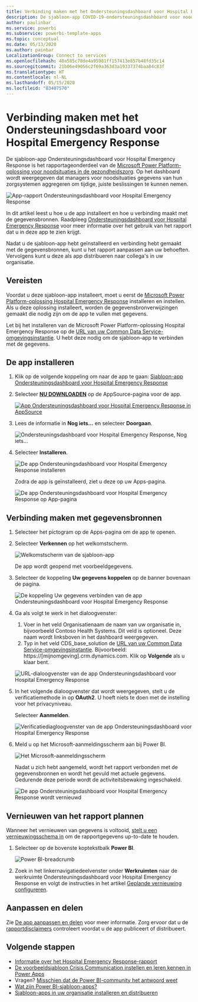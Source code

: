 ```yaml
---
title: Verbinding maken met het Ondersteuningsdashboard voor Hospital Emergency Response
description: De sjabloon-app COVID-19-ondersteuningsdashboard voor noodsituaties in de gezondheidszorg ophalen en installeren en verbinding maken met gegevens
author: paulinbar
ms.service: powerbi
ms.subservice: powerbi-template-apps
ms.topic: conceptual
ms.date: 05/13/2020
ms.author: painbar
LocalizationGroup: Connect to services
ms.openlocfilehash: 40a585c78de4a95981ff157413e857b48fd35c14
ms.sourcegitcommit: 21b06e49056c2f69a363d3a19337374baa84c83f
ms.translationtype: HT
ms.contentlocale: nl-NL
ms.lasthandoff: 05/15/2020
ms.locfileid: "83407570"
---
```

# <a name="connect-to-the-hospital-emergency-response-decision-support-dashboard"></a>Verbinding maken met het Ondersteuningsdashboard voor Hospital Emergency Response
De sjabloon-app Ondersteuningsdashboard voor Hospital Emergency Response is het rapportageonderdeel van de [Microsoft Power Platform-oplossing voor noodsituaties in de gezondheidszorg](https://powerapps.microsoft.com/blog/emergency-response-solution-a-microsoft-power-platform-solution-for-healthcare-emergency-response/). Op het dashboard wordt weergegeven dat managers voor noodsituaties gegevens van hun zorgsystemen aggregeren om tijdige, juiste beslissingen te kunnen nemen.

![App-rapport Ondersteuningsdashboard voor Hospital Emergency Response](media/service-connect-to-health-emergency-response/service-health-emergency-response-app-report.png)

In dit artikel leest u hoe u de app installeert en hoe u verbinding maakt met de gegevensbronnen. Raadpleeg [Ondersteuningsdashboard voor Hospital Emergency Response](https://docs.microsoft.com/powerapps/sample-apps/emergency-response/deploy-configure#view-the-power-bi-dashboard) voor meer informatie over het gebruik van het rapport dat u in deze app te zien krijgt.

Nadat u de sjabloon-app hebt geïnstalleerd en verbinding hebt gemaakt met de gegevensbronnen, kunt u het rapport aanpassen aan uw behoeften. Vervolgens kunt u deze als app distribueren naar collega's in uw organisatie.

## <a name="prerequisites"></a>Vereisten

Voordat u deze sjabloon-app installeert, moet u eerst de [Microsoft Power Platform-oplossing Hospital Emergency Response](https://docs.microsoft.com/powerapps/sample-apps/emergency-response/deploy-configure) installeren en instellen. Als u deze oplossing installeert, worden de gegevensbronverwijzingen gemaakt die nodig zijn om de app te vullen met gegevens.

Let bij het installeren van de Microsoft Power Platform-oplossing Hospital Emergency Response op de [URL van uw Common Data Service-omgevingsinstantie](https://docs.microsoft.com/powerapps/sample-apps/emergency-response/deploy-configure#publish-the-power-bi-dashboard). U hebt deze nodig om de sjabloon-app te verbinden met de gegevens.

## <a name="install-the-app"></a>De app installeren

1. Klik op de volgende koppeling om naar de app te gaan: [Sjabloon-app Ondersteuningsdashboard voor Hospital Emergency Response](https://aka.ms/AppSource_Hospital_offer)

1. Selecteer [**NU DOWNLOADEN**](https://aka.ms/AppSource_Hospital_offer) op de AppSource-pagina voor de app.

    [![App Ondersteuningsdashboard voor Hospital Emergency Response in AppSource](media/service-connect-to-health-emergency-response/service-health-emergency-response-app-appsource-get-it-now.png)](https://aka.ms/AppSource_Hospital_offer)

1. Lees de informatie in **Nog iets...** en selecteer **Doorgaan**.

    ![Ondersteuningsdashboard voor Hospital Emergency Response, Nog iets...](media/service-connect-to-health-emergency-response/service-health-emergency-response-1-more-thing.png)

1. Selecteer **Installeren**. 

    ![De app Ondersteuningsdashboard voor Hospital Emergency Response installeren](media/service-connect-to-health-emergency-response/service-health-emergency-response-select-install.png)

    Zodra de app is geïnstalleerd, ziet u deze op uw Apps-pagina.

   ![De app Ondersteuningsdashboard voor Hospital Emergency Response op App-pagina](media/service-connect-to-health-emergency-response/service-health-emergency-response-app-apps-page-icon.png)

## <a name="connect-to-data-sources"></a>Verbinding maken met gegevensbronnen

1. Selecteer het pictogram op de Apps-pagina om de app te openen.

1. Selecteer **Verkennen** op het welkomstscherm.

   ![Welkomstscherm van de sjabloon-app](media/service-connect-to-health-emergency-response/service-health-emergency-response-app-splash-screen.png)

   De app wordt geopend met voorbeeldgegevens.

1. Selecteer de koppeling **Uw gegevens koppelen** op de banner bovenaan de pagina.

   ![De koppeling Uw gegevens verbinden van de app Ondersteuningsdashboard voor Hospital Emergency Response](media/service-connect-to-health-emergency-response/service-health-emergency-response-app-connect-data.png)

1. Ga als volgt te werk in het dialoogvenster:
   1. Voer in het veld Organisatienaam de naam van uw organisatie in, bijvoorbeeld Contoso Health Systems. Dit veld is optioneel. Deze naam wordt linksboven in het dashboard weergegeven.
   1. Typ in het veld CDS_base_solution de [URL van uw Common Data Service-omgevingsinstantie](https://docs.microsoft.com/powerapps/sample-apps/emergency-response/deploy-configure#publish-the-power-bi-dashboard). Bijvoorbeeld: https://[mijnomgeving].crm.dynamics.com. Klik op **Volgende** als u klaar bent.

   ![URL-dialoogvenster van de app Ondersteuningsdashboard voor Hospital Emergency Response](media/service-connect-to-health-emergency-response/service-health-emergency-response-app-url-dialog.png)

1. In het volgende dialoogvenster dat wordt weergegeven, stelt u de verificatiemethode in op **OAuth2**. U hoeft niets te doen met de instelling voor het privacyniveau.

   Selecteer **Aanmelden**.

   ![Verificatiediagloogvenster van de app Ondersteuningsdashboard voor Hospital Emergency Response](media/service-connect-to-health-emergency-response/service-health-emergency-response-app-authentication-dialog.png)

1. Meld u op het Microsoft-aanmeldingsscherm aan bij Power BI.

   ![Het Microsoft-aanmeldingsscherm](media/service-connect-to-health-emergency-response/service-health-emergency-response-app-microsoft-login.png)

   Nadat u zich hebt aangemeld, wordt het rapport verbonden met de gegevensbronnen en wordt het gevuld met actuele gegevens. Gedurende deze periode wordt de activiteitsbewaking ingeschakeld.

   ![De app Ondersteuningsdashboard voor Hospital Emergency Response wordt vernieuwd](media/service-connect-to-health-emergency-response/service-health-emergency-response-app-refresh-monitor.png)

## <a name="schedule-report-refresh"></a>Vernieuwen van het rapport plannen

Wanneer het vernieuwen van gegevens is voltooid, [stelt u een vernieuwingsschema in](../connect-data/refresh-scheduled-refresh.md) om de rapportgegevens up-to-date te houden.

1. Selecteer op de bovenste koptekstbalk **Power BI**.

   ![Power BI-breadcrumb](media/service-connect-to-health-emergency-response/service-health-emergency-response-app-powerbi-breadcrumb.png)

1. Zoek in het linkernavigatiedeelvenster onder **Werkruimten** naar de werkruimte Ondersteuningsdashboard voor Hospital Emergency Response en volgt de instructies in het artikel [Geplande vernieuwing configureren](../connect-data/refresh-scheduled-refresh.md).

## <a name="customize-and-share"></a>Aanpassen en delen

Zie [De app aanpassen en delen](../connect-data/service-template-apps-install-distribute.md#customize-and-share-the-app) voor meer informatie. Zorg ervoor dat u de [rapportdisclaimers](../create-reports/sample-covid-19-us.md#disclaimers) controleert voordat u de app publiceert of distribueert.

## <a name="next-steps"></a>Volgende stappen
* [Informatie over het Hospital Emergency Response-rapport](https://docs.microsoft.com/powerapps/sample-apps/emergency-response/deploy-configure#view-the-power-bi-dashboard)
* [De voorbeeldsjabloon Crisis Communication instellen en leren kennen in Power Apps](https://docs.microsoft.com/powerapps/maker/canvas-apps/sample-crisis-communication-app)
* Vragen? [Misschien dat de Power BI-community het antwoord weet](https://community.powerbi.com/)
* [Wat zijn Power BI-sjabloon-apps?](../connect-data/service-template-apps-overview.md)
* [Sjabloon-apps in uw organisatie installeren en distribueren](../connect-data/service-template-apps-install-distribute.md)
